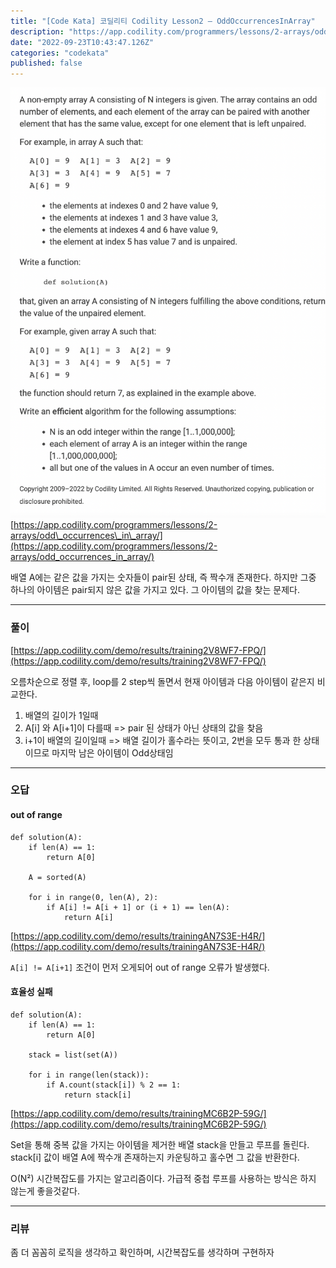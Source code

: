```yaml
---
title: "[Code Kata] 코딜리티 Codility Lesson2 — OddOccurrencesInArray"
description: "https://app.codility.com/programmers/lessons/2-arrays/odd_occurrences_in_array/"
date: "2022-09-23T10:43:47.126Z"
categories: "codekata"
published: false
---
```


![image](./asset-1.png)
[https://app.codility.com/programmers/lessons/2-arrays/odd\_occurrences\_in\_array/](https://app.codility.com/programmers/lessons/2-arrays/odd_occurrences_in_array/)

배열 A에는 같은 값을 가지는 숫자들이 pair된 상태, 즉 짝수개 존재한다. 하지만 그중 하나의 아이템은 pair되지 않은 값을 가지고 있다. 그 아이템의 값을 찾는 문제다.

---

### 풀이

[https://app.codility.com/demo/results/training2V8WF7-FPQ/](https://app.codility.com/demo/results/training2V8WF7-FPQ/)

오름차순으로 정렬 후, loop를 2 step씩 돌면서 현재 아이템과 다음 아이템이 같은지 비교한다.

1.  배열의 길이가 1일때
2.  A\[i\] 와 A\[i+1\]이 다를때 => pair 된 상태가 아닌 상태의 값을 찾음
3.  i+1이 배열의 길이일때 => 배열 길이가 홀수라는 뜻이고, 2번을 모두 통과 한 상태이므로 마지막 남은 아이템이 Odd상태임

---

### 오답

#### out of range

```
def solution(A):
    if len(A) == 1: 
        return A[0]

    A = sorted(A)

    for i in range(0, len(A), 2):
        if A[i] != A[i + 1] or (i + 1) == len(A):
            return A[i]
```

[https://app.codility.com/demo/results/trainingAN7S3E-H4R/](https://app.codility.com/demo/results/trainingAN7S3E-H4R/)

`A[i] != A[i+1]` 조건이 먼저 오게되어 out of range 오류가 발생했다.

#### 효율성 실패

```
def solution(A):
    if len(A) == 1:
        return A[0]
    
    stack = list(set(A))

    for i in range(len(stack)):
        if A.count(stack[i]) % 2 == 1:
            return stack[i]
```

[https://app.codility.com/demo/results/trainingMC6B2P-59G/](https://app.codility.com/demo/results/trainingMC6B2P-59G/)

Set을 통해 중복 값을 가지는 아이템을 제거한 배열 stack을 만들고 루프를 돌린다. stack\[i\] 값이 배열 A에 짝수개 존재하는지 카운팅하고 홀수면 그 값을 반환한다.

O(N²) 시간복잡도를 가지는 알고리즘이다. 가급적 중첩 루프를 사용하는 방식은 하지 않는게 좋을것같다.

---

### 리뷰

좀 더 꼼꼼히 로직을 생각하고 확인하며, 시간복잡도를 생각하며 구현하자
